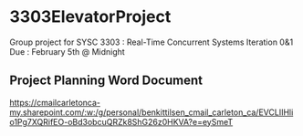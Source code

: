 # 3303ElevatorProject
Group project for SYSC 3303 : Real-Time Concurrent Systems
Iteration 0&1 Due : February 5th @ Midnight


## Project Planning Word Document
https://cmailcarletonca-my.sharepoint.com/:w:/g/personal/benkittilsen_cmail_carleton_ca/EVCLIIHlio1Pg7XQRifEO-oBd3obcuQRZk8ShG26z0HKVA?e=eySmeT